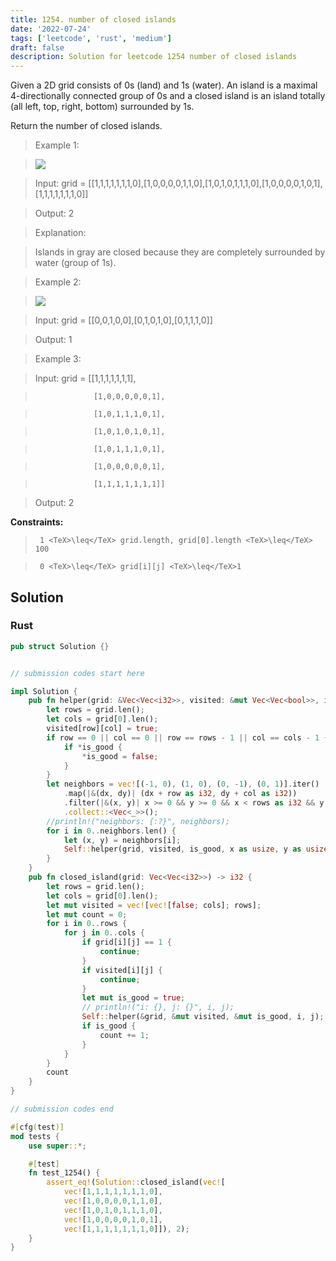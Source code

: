```yaml
---
title: 1254. number of closed islands
date: '2022-07-24'
tags: ['leetcode', 'rust', 'medium']
draft: false
description: Solution for leetcode 1254 number of closed islands
---
```


 

  Given a 2D grid consists of 0s (land) and 1s (water).  An island is a maximal 4-directionally connected group of 0s and a closed island is an island totally (all left, top, right, bottom) surrounded by 1s.

  Return the number of closed islands.

   

 >   Example 1:

 >   ![](https://assets.leetcode.com/uploads/2019/10/31/sample_3_1610.png)

  

 >   Input: grid <TeX>=</TeX> [[1,1,1,1,1,1,1,0],[1,0,0,0,0,1,1,0],[1,0,1,0,1,1,1,0],[1,0,0,0,0,1,0,1],[1,1,1,1,1,1,1,0]]

 >   Output: 2

 >   Explanation: 

 >   Islands in gray are closed because they are completely surrounded by water (group of 1s).

 >   Example 2:

 >   ![](https://assets.leetcode.com/uploads/2019/10/31/sample_4_1610.png)

  

 >   Input: grid <TeX>=</TeX> [[0,0,1,0,0],[0,1,0,1,0],[0,1,1,1,0]]

 >   Output: 1

  

 >   Example 3:

  

 >   Input: grid <TeX>=</TeX> [[1,1,1,1,1,1,1],

 >                  [1,0,0,0,0,0,1],

 >                  [1,0,1,1,1,0,1],

 >                  [1,0,1,0,1,0,1],

 >                  [1,0,1,1,1,0,1],

 >                  [1,0,0,0,0,0,1],

 >                  [1,1,1,1,1,1,1]]

 >   Output: 2

  

   

  **Constraints:**

  

 >   	1 <TeX>\leq</TeX> grid.length, grid[0].length <TeX>\leq</TeX> 100

 >   	0 <TeX>\leq</TeX> grid[i][j] <TeX>\leq</TeX>1


## Solution
### Rust
```rust
pub struct Solution {}


// submission codes start here

impl Solution {
    pub fn helper(grid: &Vec<Vec<i32>>, visited: &mut Vec<Vec<bool>>, is_good: &mut bool, row: usize, col: usize) {
        let rows = grid.len();
        let cols = grid[0].len();
        visited[row][col] = true;
        if row == 0 || col == 0 || row == rows - 1 || col == cols - 1 {
            if *is_good {
                *is_good = false;
            }
        }
        let neighbors = vec![(-1, 0), (1, 0), (0, -1), (0, 1)].iter()
            .map(|&(dx, dy)| (dx + row as i32, dy + col as i32))
            .filter(|&(x, y)| x >= 0 && y >= 0 && x < rows as i32 && y < cols as i32 && !visited[x as usize][y as usize] && grid[x as usize][y as usize] == 0)
            .collect::<Vec<_>>();
        //println!("neighbors: {:?}", neighbors);
        for i in 0..neighbors.len() {
            let (x, y) = neighbors[i];
            Self::helper(grid, visited, is_good, x as usize, y as usize);
        }
    }
    pub fn closed_island(grid: Vec<Vec<i32>>) -> i32 {
        let rows = grid.len();
        let cols = grid[0].len();
        let mut visited = vec![vec![false; cols]; rows];
        let mut count = 0;
        for i in 0..rows {
            for j in 0..cols {
                if grid[i][j] == 1 {
                    continue;
                }
                if visited[i][j] {
                    continue;
                }
                let mut is_good = true;
                // println!("i: {}, j: {}", i, j);
                Self::helper(&grid, &mut visited, &mut is_good, i, j);
                if is_good {
                    count += 1;
                }
            }
        }
        count
    }
}

// submission codes end

#[cfg(test)]
mod tests {
    use super::*;

    #[test]
    fn test_1254() {
        assert_eq!(Solution::closed_island(vec![
            vec![1,1,1,1,1,1,1,0],
            vec![1,0,0,0,0,1,1,0],
            vec![1,0,1,0,1,1,1,0],
            vec![1,0,0,0,0,1,0,1],
            vec![1,1,1,1,1,1,1,0]]), 2);
    }
}

```
